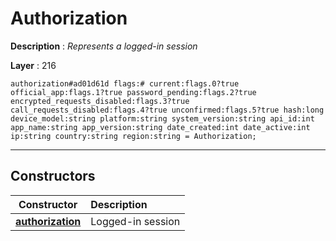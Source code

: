 # Authorization

**Description** : *Represents a logged\-in session*

**Layer** : 216

```tl
authorization#ad01d61d flags:# current:flags.0?true official_app:flags.1?true password_pending:flags.2?true encrypted_requests_disabled:flags.3?true call_requests_disabled:flags.4?true unconfirmed:flags.5?true hash:long device_model:string platform:string system_version:string api_id:int app_name:string app_version:string date_created:int date_active:int ip:string country:string region:string = Authorization;
```

---

## Constructors

| Constructor | Description |
| :---: | :--- |
| [**authorization**](constructor/authorization) | Logged-in session |